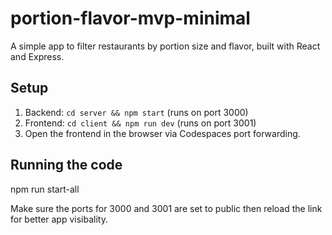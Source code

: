 # portion-flavor-mvp-minimal 

A simple app to filter restaurants by portion size and flavor, built with React and Express.

## Setup
1. Backend: `cd server && npm start` (runs on port 3000)
2. Frontend: `cd client && npm run dev` (runs on port 3001)
3. Open the frontend in the browser via Codespaces port forwarding.

## Running the code
npm run start-all

Make sure the ports for 3000 and 3001 are set to public then reload the link for better app visibality. 
